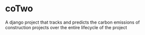 # coTwo
A django project that tracks and predicts the carbon emissions of construction projects over the entire lifecycle of the project
